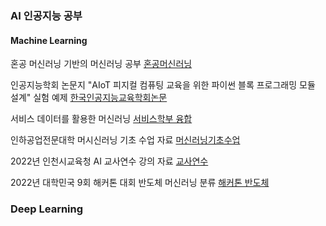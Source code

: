 ### AI 인공지능 공부
#### Machine Learning

혼공 머신러닝 기반의 머신러닝 공부
[혼공머신러닝](%ED%98%BC%EA%B3%B5%EB%A8%B8%EC%8B%A0%EB%9F%AC%EB%8B%9D/) 

인공지능학회 논문지 "AIoT 피지컬 컴퓨팅 교육을 위한 파이썬 블록 프로그래밍 모듈 설계" 실험 예제
[한국인공지능교육학회논문](%EC%9D%B8%EA%B3%B5%EC%A7%80%EB%8A%A5%ED%95%99%ED%9A%8C%20%EB%85%BC%EB%AC%B8%20%EC%98%88%EC%A0%9C/)


서비스 데이터를 활용한 머신러닝
[서비스학부 융합](%EC%84%9C%EB%B9%84%EC%8A%A4%ED%95%99%EB%B6%80%EB%A5%BC%20%EC%9C%84%ED%95%9C%20%EC%98%88%EC%A0%9C/)


인하공업전문대학 머시신러닝 기초 수업 자료
[머신러닝기초수업](%EB%A8%B8%EC%8B%A0%EB%9F%AC%EB%8B%9D%20%EC%88%98%EC%97%85/)


2022년 인천시교육청 AI 교사연수 강의 자료
[교사연수](%EA%B5%90%EC%82%AC%EC%97%B0%EC%88%98%20%EC%98%88%EC%A0%9C/)

2022년 대학민국 9회 해커톤 대회 반도체 머신러닝 분류
[해커톤 반도체](%ED%95%B4%EC%BB%A4%ED%86%A4%20%EB%B0%98%EB%8F%84%EC%B2%B4%20%EA%B3%B5%EC%A0%95%20%EC%98%88%EC%A0%9C/)


### Deep Learning


